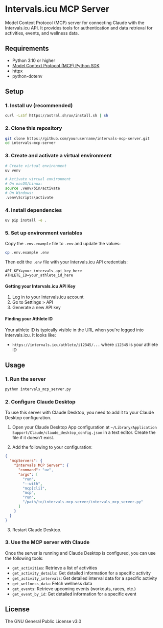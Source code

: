 # Intervals.icu MCP Server

Model Context Protocol (MCP) server for connecting Claude with the Intervals.icu API. It provides tools for authentication and data retrieval for activities, events, and wellness data.

## Requirements

- Python 3.10 or higher
- [Model Context Protocol (MCP) Python SDK](https://github.com/modelcontextprotocol/python-sdk)
- httpx
- python-dotenv

## Setup

### 1. Install uv (recommended)

```bash
curl -LsSf https://astral.sh/uv/install.sh | sh
```

### 2. Clone this repository

```bash
git clone https://github.com/yourusername/intervals-mcp-server.git
cd intervals-mcp-server
```

### 3. Create and activate a virtual environment

```bash
# Create virtual environment
uv venv

# Activate virtual environment
# On macOS/Linux:
source .venv/bin/activate
# On Windows:
.venv\Scripts\activate
```

### 4. Install dependencies

```bash
uv pip install -e .
```

### 5. Set up environment variables

Copy the `.env.example` file to `.env` and update the values:

```bash
cp .env.example .env
```

Then edit the `.env` file with your Intervals.icu API credentials:

```
API_KEY=your_intervals_api_key_here
ATHLETE_ID=your_athlete_id_here
```

#### Getting your Intervals.icu API Key

1. Log in to your Intervals.icu account
2. Go to Settings > API
3. Generate a new API key

#### Finding your Athlete ID

Your athlete ID is typically visible in the URL when you're logged into Intervals.icu. It looks like:
- `https://intervals.icu/athlete/i12345/...` where `i12345` is your athlete ID

## Usage

### 1. Run the server

```bash
python intervals_mcp_server.py
```

### 2. Configure Claude Desktop

To use this server with Claude Desktop, you need to add it to your Claude Desktop configuration.

1. Open your Claude Desktop App configuration at `~/Library/Application Support/Claude/claude_desktop_config.json` in a text editor. Create the file if it doesn't exist.

2. Add the following to your configuration:

```json
{
  "mcpServers": {
    "Intervals MCP Server": {
      "command": "uv",
      "args": [
        "run",
        "--with",
        "mcp[cli]",
        "mcp",
        "run",
        "/path/to/intervals-mcp-server/intervals_mcp_server.py"
      ]
    }
  }
}
```

3. Restart Claude Desktop.

### 3. Use the MCP server with Claude

Once the server is running and Claude Desktop is configured, you can use the following tools:

- `get_activities`: Retrieve a list of activities
- `get_activity_details`: Get detailed information for a specific activity
- `get_activity_intervals`: Get detailed interval data for a specific activity
- `get_wellness_data`: Fetch wellness data
- `get_events`: Retrieve upcoming events (workouts, races, etc.)
- `get_event_by_id`: Get detailed information for a specific event

## License

The GNU General Public License v3.0
